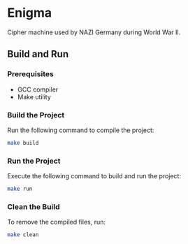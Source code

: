 # Enigma

Cipher machine used by NAZI Germany during World War II.

## Build and Run

### Prerequisites
- GCC compiler
- Make utility

### Build the Project
Run the following command to compile the project:
```sh
make build
```

### Run the Project
Execute the following command to build and run the project:
```sh
make run
```

### Clean the Build
To remove the compiled files, run:
```sh
make clean
```
